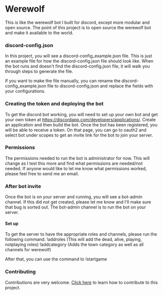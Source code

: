 # Werewolf
This is like the werewolf bot I built for discord, except more modular and open source. 
The point of this project is to open source the werewolf bot and make it available to the world.

### discord-config.json
In this project, you will see a discord-config_example.json file. This is just an example file for how the discord-config.json file should look like.
When the bot runs and doesn't find the discord-config.json file, it will walk you through steps to generate the file.

If you want to make the file manually, you can rename the discord-config_example.json file to discord-config.json and replace the fields with your configurations. 


### Creating the token and deploying the bot
To get the discord bot working, you will need to set up your own bot and get your own token at https://discordapp.com/developers/applications/. Create an application and then build the bot. 
Once the bot has been registered, you will be able to receive a token. On that page, you can go to oauth2 and select bot under scopes to get an invite link for the bot to join your server.

### Permissions
The permissions needed to run the bot is administrator for now. This will change as I test this more and find what permissions are needed/not needed. 
If anyone would like to let me know what permissions worked, please feel free to send me an email.

### After bot invite
Once the bot is on your server and running, you will see a bot-admin channel. If this did not get created, please let me know and I'll make sure that bug is sorted out.
The bot-admin channel is to run the bot on your server.

#### Set up
To get the server to have the appropriate roles and channels, please run the following command.
!addroles (This will add the dead, alive, playing, notplaying roles)
!addcategory (Adds the town category as well as all channels for werewolf)

After that, you can use the command to !startgame


### Contributing
Contributions are very welcome. 
[Click here](CONTRIBUTE.md) to learn how to contribute to this project.
